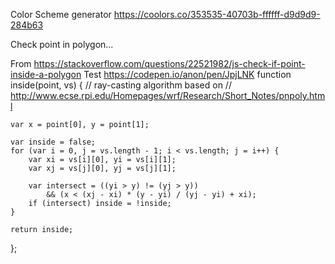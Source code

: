 Color Scheme generator
https://coolors.co/353535-40703b-ffffff-d9d9d9-284b63 


Check point in polygon...

From https://stackoverflow.com/questions/22521982/js-check-if-point-inside-a-polygon 
Test https://codepen.io/anon/pen/JpjLNK 
function inside(point, vs) {
    // ray-casting algorithm based on
    // http://www.ecse.rpi.edu/Homepages/wrf/Research/Short_Notes/pnpoly.html

    var x = point[0], y = point[1];

    var inside = false;
    for (var i = 0, j = vs.length - 1; i < vs.length; j = i++) {
        var xi = vs[i][0], yi = vs[i][1];
        var xj = vs[j][0], yj = vs[j][1];

        var intersect = ((yi > y) != (yj > y))
            && (x < (xj - xi) * (y - yi) / (yj - yi) + xi);
        if (intersect) inside = !inside;
    }

    return inside;
};


